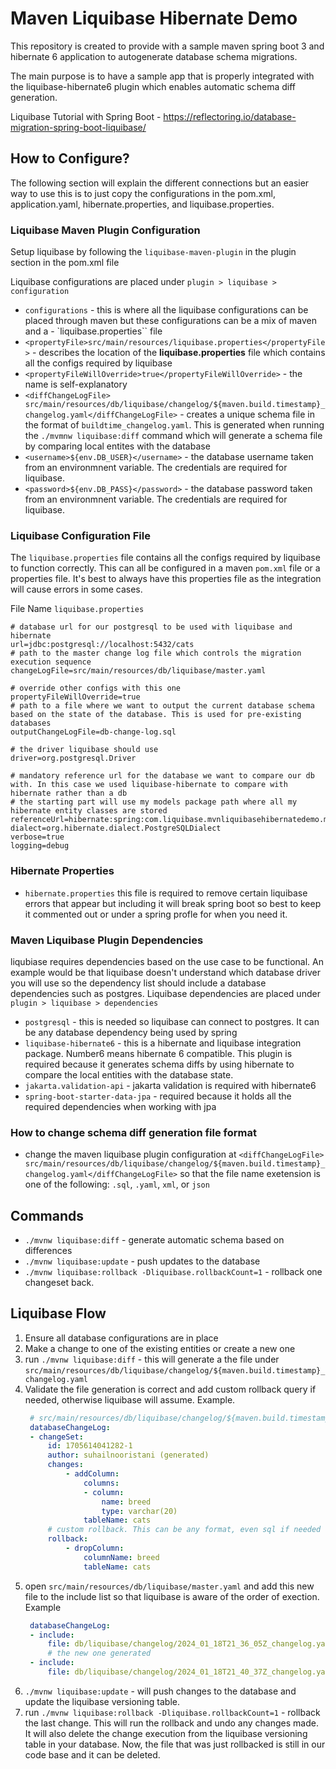 # Maven Liquibase Hibernate Demo

This repository is created to provide with a sample maven spring boot 3 and hibernate 6 application to autogenerate database schema migrations.

The main purpose is to have a sample app that is properly integrated with the liquibase-hibernate6 plugin which enables automatic schema diff generation.

Liquibase Tutorial with Spring Boot - https://reflectoring.io/database-migration-spring-boot-liquibase/

## How to Configure?

The following section will explain the different connections but an easier way to use this is to just copy the configurations in the pom.xml, application.yaml, hibernate.properties, and liquibase.properties.


### Liquibase Maven Plugin Configuration

Setup liquibase by following the `liquibase-maven-plugin` in the plugin section in the pom.xml file

Liquibase configurations are placed under `plugin > liquibase > configuration`

- `configurations` - this is where all the liquibase configurations can be placed through maven but these configurations can be a mix of maven and a - `liquibase.properties`` file
- `<propertyFile>src/main/resources/liquibase.properties</propertyFile>` - describes the location of the **liquibase.properties** file which contains all the configs required by liquibase
- `<propertyFileWillOverride>true</propertyFileWillOverride>` - the name is self-explanatory
- `<diffChangeLogFile> src/main/resources/db/liquibase/changelog/${maven.build.timestamp}_changelog.yaml</diffChangeLogFile>` - creates a unique schema file in the format of `buildtime_changelog.yaml`. This is generated when running the `./mvmnw liquibase:diff` command which will generate a schema file by comparing local entites with the database
- `<username>${env.DB_USER}</username>` - the database username taken from an environmnent variable. The credentials are required for liquibase.
- `<password>${env.DB_PASS}</password>` - the database password taken from an environmnent variable. The credentials are required for liquibase.

### Liquibase Configuration File

The `liquibase.properties` file contains all the configs required by liquibase to function correctly. This can all be configured in a maven `pom.xml` file or a properties file. It's best to always have this properties file as the integration will cause errors in some cases.

File Name `liquibase.properties`
```
# database url for our postgresql to be used with liquibase and hibernate
url=jdbc:postgresql://localhost:5432/cats
# path to the master change log file which controls the migration execution sequence
changeLogFile=src/main/resources/db/liquibase/master.yaml

# override other configs with this one
propertyFileWillOverride=true
# path to a file where we want to output the current database schema based on the state of the database. This is used for pre-existing databases
outputChangeLogFile=db-change-log.sql

# the driver liquibase should use
driver=org.postgresql.Driver

# mandatory reference url for the database we want to compare our db with. In this case we used liquibase-hibernate to compare with hibernate rather than a db
# the starting part will use my models package path where all my hibernate entity classes are stored
referenceUrl=hibernate:spring:com.liquibase.mvnliquibasehibernatedemo.models?dialect=org.hibernate.dialect.PostgreSQLDialect
verbose=true
logging=debug
```

### Hibernate Properties

- `hibernate.properties` this file is required to remove certain liquibase errors that appear but including it will break spring boot so best to keep it commented out or under a spring profle for when you need it.

### Maven Liquibase Plugin Dependencies

liqubiase requires dependencies based on the use case to be functional. An example would be that liquibase doesn't understand which database driver you will use so the dependency list should include a database dependencies such as postgres.
Liquibase dependencies are placed under `plugin > liquibase > dependencies`

- `postgresql` - this is needed so liquibase can connect to postgres. It can be any database dependency being used by spring
- `liquibase-hibernate6` - this is a hibernate and liquibase integration package. Number6 means hibernate 6 compatible. This plugin is required because it generates schema diffs by using hibernate to compare the local entities with the database state.
- `jakarta.validation-api` - jakarta validation is required with hibernate6
- `spring-boot-starter-data-jpa` - required because it holds all the required dependencies when working with jpa


### How to change schema diff generation file format

- change the maven liquibase plugin configuration at  `<diffChangeLogFile> src/main/resources/db/liquibase/changelog/${maven.build.timestamp}_changelog.yaml</diffChangeLogFile>` so that the file name exetension is one of the following: `.sql`, `.yaml`, `xml`, or `json`

## Commands

- `./mvnw liquibase:diff` - generate automatic schema based on differences
- `./mvnw liquibase:update` - push updates to the database
- `./mvnw liquibase:rollback -Dliquibase.rollbackCount=1` - rollback one changeset back.

## Liquibase Flow 

1. Ensure all database configurations are in place
2. Make a change to one of the existing entities or create a new one
3. run `./mvnw liquibase:diff` - this will generate a the file under `src/main/resources/db/liquibase/changelog/${maven.build.timestamp}_changelog.yaml`
4. Validate the file generation is correct and add custom rollback query if needed, otherwise liquibase will assume. Example.
   ```yaml
    # src/main/resources/db/liquibase/changelog/${maven.build.timestamp}_changelog.yaml
    databaseChangeLog:
    - changeSet:
        id: 1705614041282-1
        author: suhailnooristani (generated)
        changes:
            - addColumn:
                columns:
                - column:
                    name: breed
                    type: varchar(20)
                tableName: cats
        # custom rollback. This can be any format, even sql if needed
        rollback:
            - dropColumn:
                columnName: breed
                tableName: cats
   ```
5. open `src/main/resources/db/liquibase/master.yaml` and add this new file to the include list so that liquibase is aware of the order of exection. Example
   ```yaml
    databaseChangeLog:
    - include:
        file: db/liquibase/changelog/2024_01_18T21_36_05Z_changelog.yaml
        # the new one generated
    - include:
        file: db/liquibase/changelog/2024_01_18T21_40_37Z_changelog.yaml
    ```
6. `./mvnw liquibase:update` - will push changes to the database and update the liquibase versioning table.
7. run `./mvnw liquibase:rollback -Dliquibase.rollbackCount=1` - rollback the last change. This will run the rollback and undo any changes made. It will also delete the change execution from the liquibase versioning table in your database. Now, the file that was just rollbacked is still in our code base and it can be deleted.